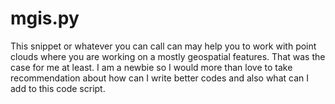 # mgis.py
This snippet or whatever you can call can may help you to work with point clouds where you are working on a mostly geospatial features. That was the case for me at least.
I am a newbie so I would more than love to take recommendation about how can I write better codes and also what can I add to this code script.
